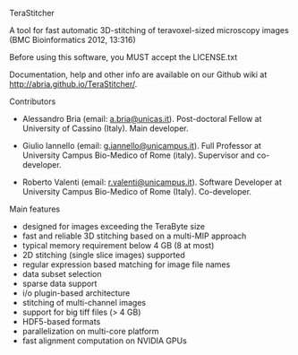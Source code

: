TeraStitcher

A tool for fast automatic 3D-stitching of teravoxel-sized 
microscopy images (BMC Bioinformatics 2012, 13:316)

Before using this software, you MUST accept the LICENSE.txt

Documentation,  help and  other info  are available on  our 
Github wiki at http://abria.github.io/TeraStitcher/.

Contributors
- Alessandro Bria (email: a.bria@unicas.it).
  Post-doctoral Fellow at University of Cassino (Italy).
  Main developer.

- Giulio Iannello (email: g.iannello@unicampus.it).
  Full Professor at University Campus Bio-Medico of Rome (italy).
  Supervisor and co-developer.

- Roberto Valenti (email: r.valenti@unicampus.it).
  Software Developer at University Campus Bio-Medico of Rome (Italy).
  Co-developer.

Main features
- designed for images exceeding the TeraByte size
- fast and reliable 3D stitching based on a multi-MIP approach
- typical memory requirement below 4 GB (8 at most)
- 2D stitching (single slice images) supported
- regular expression based matching for image file names
- data subset selection
- sparse data support
- i/o plugin-based architecture
- stitching of multi-channel images
- support for big tiff files (> 4 GB)
- HDF5-based formats
- parallelization on multi-core platform 
- fast alignment computation on NVIDIA GPUs

